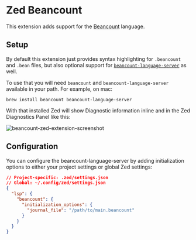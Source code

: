 # Zed Beancount

This extension adds support for the [Beancount](https://github.com/beancount/beancount) language.

## Setup

By default this extension just provides syntax highlighting for `.beancount` and `.bean` files, but also optional support for [`beancount-language-server`](https://github.com/polarmutex/beancount-language-server) as well.

To use that you will need `beancount` and `beancount-language-server` available in your path. For example, on mac:

```
brew install beancount beancount-language-server
```

With that installed Zed will show Diagnostic information inline and in the Zed Diagnostics Panel like this:

![beancount-zed-extension-screenshot](https://github.com/user-attachments/assets/bd6a3ac8-9196-4954-ab33-4ed969189cfa)

## Configuration

You can configure the beancount-language-server by adding initialization options to either your project settings or global Zed settings:

```json
// Project-specific: .zed/settings.json
// Global: ~/.config/zed/settings.json
{
  "lsp": {
    "beancount": {
      "initialization_options": {
        "journal_file": "/path/to/main.beancount"
      }
    }
  }
}
```
